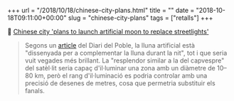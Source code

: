 +++
url = "/2018/10/18/chinese-city-plans.html"
title = ""
date = "2018-10-18T09:11:00+00:00"
slug = "chinese-city-plans"
tags = ["retalls"]
+++

📎 [Chinese city 'plans to launch artificial moon to replace streetlights'](https://www.theguardian.com/science/2018/oct/17/chinese-city-plans-to-launch-artificial-moon-to-replace-streetlights)

> Segons un  [article](http://en.people.cn/n3/2018/1016/c90000-9508748.html) del Diari del Poble, la lluna artificial està "dissenyada per a complementar la lluna durant la nit", tot i que seria vuit vegades més brillant. La "resplendor similar a la del capvespre" del satèl·lit seria capaç d'il·luminar una zona amb un diàmetre de 10–80 km, però el rang d'il·luminació es podria controlar amb una precisió de desenes de metres, cosa que permetria substituir els fanals.

